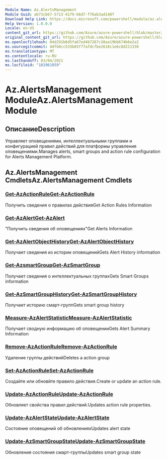 ```yaml
---
Module Name: Az.AlertsManagement
Module Guid: ab73cb67-5713-4179-b6d7-f76ab3ad148f
Download Help Link: https://docs.microsoft.com/powershell/module/az.alertsmanagement
Help Version: 1.0.0.0
Locale: en-US
content_git_url: https://github.com/Azure/azure-powershell/blob/master/src/AlertsManagement/AlertsManagement/help/Az.AlertsManagement.md
original_content_git_url: https://github.com/Azure/azure-powershell/blob/master/src/AlertsManagement/AlertsManagement/help/Az.AlertsManagement.md
ms.openlocfilehash: 04d291b6d5fa67ed4b7267c38aa19bb674b6e2a2
ms.sourcegitcommit: 4dfb0cc533b83f77afdcfbe2618c1e6c8d221330
ms.translationtype: MT
ms.contentlocale: ru-RU
ms.lasthandoff: 03/04/2021
ms.locfileid: "101961059"
---
```

# <span data-ttu-id="ee708-101">Az.AlertsManagement Module</span><span class="sxs-lookup"><span data-stu-id="ee708-101">Az.AlertsManagement Module</span></span>
## <span data-ttu-id="ee708-102">Описание</span><span class="sxs-lookup"><span data-stu-id="ee708-102">Description</span></span>
<span data-ttu-id="ee708-103">Управляет оповещениями, интеллектуальными группами и конфигурацией правил действий для платформы управления оповещениями.</span><span class="sxs-lookup"><span data-stu-id="ee708-103">Manages alerts, smart groups and action rule configuration for Alerts Management Platform.</span></span>

## <span data-ttu-id="ee708-104">Az.AlertsManagement Cmdlets</span><span class="sxs-lookup"><span data-stu-id="ee708-104">Az.AlertsManagement Cmdlets</span></span>
### [<span data-ttu-id="ee708-105">Get-AzActionRule</span><span class="sxs-lookup"><span data-stu-id="ee708-105">Get-AzActionRule</span></span>](Get-AzActionRule.md)
<span data-ttu-id="ee708-106">Получить сведения о правилах действия</span><span class="sxs-lookup"><span data-stu-id="ee708-106">Get Action Rules Information</span></span>

### [<span data-ttu-id="ee708-107">Get-AzAlert</span><span class="sxs-lookup"><span data-stu-id="ee708-107">Get-AzAlert</span></span>](Get-AzAlert.md)
<span data-ttu-id="ee708-108">"Получить сведения об оповещениях"</span><span class="sxs-lookup"><span data-stu-id="ee708-108">Get Alerts Information</span></span>

### [<span data-ttu-id="ee708-109">Get-AzAlertObjectHistory</span><span class="sxs-lookup"><span data-stu-id="ee708-109">Get-AzAlertObjectHistory</span></span>](Get-AzAlertObjectHistory.md)
<span data-ttu-id="ee708-110">Получает сведения из истории оповещений</span><span class="sxs-lookup"><span data-stu-id="ee708-110">Gets Alert History information</span></span>

### [<span data-ttu-id="ee708-111">Get-AzsmartGroup</span><span class="sxs-lookup"><span data-stu-id="ee708-111">Get-AzSmartGroup</span></span>](Get-AzSmartGroup.md)
<span data-ttu-id="ee708-112">Получает сведения о интеллектуальных группах</span><span class="sxs-lookup"><span data-stu-id="ee708-112">Gets Smart Groups information</span></span>

### [<span data-ttu-id="ee708-113">Get-AzSmartGroupHistory</span><span class="sxs-lookup"><span data-stu-id="ee708-113">Get-AzSmartGroupHistory</span></span>](Get-AzSmartGroupHistory.md)
<span data-ttu-id="ee708-114">Получает историю смарт-групп</span><span class="sxs-lookup"><span data-stu-id="ee708-114">Gets smart group history</span></span>

### [<span data-ttu-id="ee708-115">Measure-AzAlertStatistic</span><span class="sxs-lookup"><span data-stu-id="ee708-115">Measure-AzAlertStatistic</span></span>](Measure-AzAlertStatistic.md)
<span data-ttu-id="ee708-116">Получает сводную информацию об оповещении</span><span class="sxs-lookup"><span data-stu-id="ee708-116">Gets Alert Summary Information</span></span>

### [<span data-ttu-id="ee708-117">Remove-AzActionRule</span><span class="sxs-lookup"><span data-stu-id="ee708-117">Remove-AzActionRule</span></span>](Remove-AzActionRule.md)
<span data-ttu-id="ee708-118">Удаление группы действий</span><span class="sxs-lookup"><span data-stu-id="ee708-118">Deletes a action group</span></span>

### [<span data-ttu-id="ee708-119">Set-AzActionRule</span><span class="sxs-lookup"><span data-stu-id="ee708-119">Set-AzActionRule</span></span>](Set-AzActionRule.md)
<span data-ttu-id="ee708-120">Создайте или обновйте правило действия.</span><span class="sxs-lookup"><span data-stu-id="ee708-120">Create or update an action rule.</span></span>

### [<span data-ttu-id="ee708-121">Update-AzActionRule</span><span class="sxs-lookup"><span data-stu-id="ee708-121">Update-AzActionRule</span></span>](Update-AzActionRule.md)
<span data-ttu-id="ee708-122">Обновляет свойства правил действий.</span><span class="sxs-lookup"><span data-stu-id="ee708-122">Updates action rule properties.</span></span>

### [<span data-ttu-id="ee708-123">Update-AzAlertState</span><span class="sxs-lookup"><span data-stu-id="ee708-123">Update-AzAlertState</span></span>](Update-AzAlertState.md)
<span data-ttu-id="ee708-124">Состояние оповещений об обновлениях</span><span class="sxs-lookup"><span data-stu-id="ee708-124">Updates alert state</span></span>

### [<span data-ttu-id="ee708-125">Update-AzSmartGroupState</span><span class="sxs-lookup"><span data-stu-id="ee708-125">Update-AzSmartGroupState</span></span>](Update-AzSmartGroupState.md)
<span data-ttu-id="ee708-126">Обновления состояния смарт-группы</span><span class="sxs-lookup"><span data-stu-id="ee708-126">Updates smart group state</span></span>

